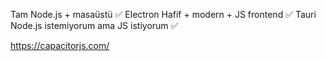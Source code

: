 Tam Node.js + masaüstü
✅
Electron
Hafif + modern + JS frontend
✅
Tauri
Node.js istemiyorum ama JS istiyorum
✅

https://capacitorjs.com/